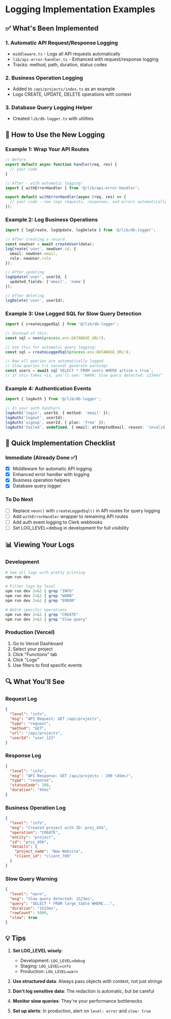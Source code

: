 # Logging Implementation Examples

## ✅ What's Been Implemented

### 1. **Automatic API Request/Response Logging**
- `middleware.ts` - Logs all API requests automatically
- `lib/api-error-handler.ts` - Enhanced with request/response logging
- Tracks: method, path, duration, status codes

### 2. **Business Operation Logging**
- Added to `/api/projects/index.ts` as an example
- Logs CREATE, UPDATE, DELETE operations with context

### 3. **Database Query Logging Helper**
- Created `lib/db-logger.ts` with utilities

## 📝 How to Use the New Logging

### Example 1: Wrap Your API Routes
```typescript
// Before
export default async function handler(req, res) {
  // your code
}

// After - with automatic logging!
import { withErrorHandler } from '@/lib/api-error-handler';

export default withErrorHandler(async (req, res) => {
  // your code - now logs requests, responses, and errors automatically
});
```

### Example 2: Log Business Operations
```typescript
import { logCreate, logUpdate, logDelete } from '@/lib/db-logger';

// After creating a record
const newUser = await createUser(data);
logCreate('user', newUser.id, { 
  email: newUser.email,
  role: newUser.role 
});

// After updating
logUpdate('user', userId, { 
  updated_fields: ['email', 'name'] 
});

// After deleting
logDelete('user', userId);
```

### Example 3: Use Logged SQL for Slow Query Detection
```typescript
import { createLoggedSql } from '@/lib/db-logger';

// Instead of this:
const sql = neon(process.env.DATABASE_URL!);

// Use this for automatic query logging:
const sql = createLoggedSql(process.env.DATABASE_URL!);

// Now all queries are automatically logged
// Slow queries (>1 second) generate warnings
const users = await sql`SELECT * FROM users WHERE active = true`;
// If this takes >1s, you'll see: "WARN: Slow query detected: 1234ms"
```

### Example 4: Authentication Events
```typescript
import { logAuth } from '@/lib/db-logger';

// In your auth handlers
logAuth('login', userId, { method: 'email' });
logAuth('logout', userId);
logAuth('signup', userId, { plan: 'free' });
logAuth('failed', undefined, { email: attemptedEmail, reason: 'invalid_password' });
```

## 🎯 Quick Implementation Checklist

### Immediate (Already Done ✅)
- [x] Middleware for automatic API logging
- [x] Enhanced error handler with logging
- [x] Business operation helpers
- [x] Database query logger

### To Do Next
- [ ] Replace `neon()` with `createLoggedSql()` in API routes for query logging
- [ ] Add `withErrorHandler` wrapper to remaining API routes
- [ ] Add auth event logging to Clerk webhooks
- [ ] Set LOG_LEVEL=debug in development for full visibility

## 📊 Viewing Your Logs

### Development
```bash
# See all logs with pretty printing
npm run dev

# Filter logs by level
npm run dev 2>&1 | grep "INFO"
npm run dev 2>&1 | grep "WARN"
npm run dev 2>&1 | grep "ERROR"

# Watch specific operations
npm run dev 2>&1 | grep "CREATE"
npm run dev 2>&1 | grep "Slow query"
```

### Production (Vercel)
1. Go to Vercel Dashboard
2. Select your project
3. Click "Functions" tab
4. Click "Logs"
5. Use filters to find specific events

## 🔍 What You'll See

### Request Log
```json
{
  "level": "info",
  "msg": "API Request: GET /api/projects",
  "type": "request",
  "method": "GET",
  "url": "/api/projects",
  "userId": "user_123"
}
```

### Response Log
```json
{
  "level": "info",
  "msg": "API Response: GET /api/projects - 200 (45ms)",
  "type": "response",
  "statusCode": 200,
  "duration": "45ms"
}
```

### Business Operation Log
```json
{
  "level": "info",
  "msg": "Created project with ID: proj_456",
  "operation": "CREATE",
  "entity": "project",
  "id": "proj_456",
  "details": {
    "project_name": "New Website",
    "client_id": "client_789"
  }
}
```

### Slow Query Warning
```json
{
  "level": "warn",
  "msg": "Slow query detected: 1523ms",
  "query": "SELECT * FROM large_table WHERE...",
  "duration": "1523ms",
  "rowCount": 5000,
  "slow": true
}
```

## 💡 Tips

1. **Set LOG_LEVEL wisely**:
   - Development: `LOG_LEVEL=debug`
   - Staging: `LOG_LEVEL=info`
   - Production: `LOG_LEVEL=warn`

2. **Use structured data**: Always pass objects with context, not just strings

3. **Don't log sensitive data**: The redaction is automatic, but be careful

4. **Monitor slow queries**: They're your performance bottlenecks

5. **Set up alerts**: In production, alert on `level: error` and `slow: true`